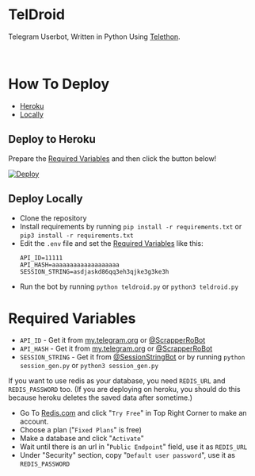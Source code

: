 # TelDroid
Telegram Userbot, Written in Python Using [Telethon](https://github.com/LonamiWebs/Telethon).

<br/>

# How To Deploy
- [Heroku](#deploy-to-heroku)
- [Locally](#deploy-locally)

## Deploy to Heroku
Prepare the [Required Variables](#required-variables) and then click the button below!  

[![Deploy](https://www.herokucdn.com/deploy/button.svg)](https://heroku.com/deploy)

## Deploy Locally
- Clone the repository
- Install requirements by running `pip install -r requirements.txt` or `pip3 install -r requirements.txt`
- Edit the `.env` file and set the [Required Variables](#required-variables) like this:
    ```
    API_ID=11111
    API_HASH=aaaaaaaaaaaaaaaaaaa
    SESSION_STRING=asdjaskd86qq3eh3qjke3g3ke3h
    ```
- Run the bot by running `python teldroid.py` or `python3 teldroid.py`

# Required Variables
- `API_ID` - Get it from [my.telegram.org](https://my.telegram.org/) or [@ScrapperRoBot](https://t.me/ScrapperRoBot)
- `API_HASH` - Get it from [my.telegram.org](https://my.telegram.org/) or [@ScrapperRoBot](https://t.me/ScrapperRoBot)
- `SESSION_STRING` - Get it from [@SessionStringBot](https://t.me/SessionStringBot) or by running `python session_gen.py` or `python3 session_gen.py`

If you want to use redis as your database, you need `REDIS_URL` and `REDIS_PASSWORD` too. (If you are deploying on heroku, you should do this because heroku deletes the saved data after sometime.)

- Go To [Redis.com](Https://redis.com) and click "`Try Free`" in Top Right Corner to make an account.
- Choose a plan ("`Fixed Plans`" is free)
- Make a database and click "`Activate`"
- Wait until there is an url in "`Public Endpoint`" field, use it as `REDIS_URL`
- Under "Security" section, copy "`Default user password`", use it as `REDIS_PASSWORD`